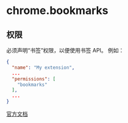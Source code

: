 # chrome.bookmarks

## 权限
必须声明“书签”权限，以便使用书签 API。 例如：
```json
{
  "name": "My extension",
  ...
  "permissions": [
    "bookmarks"
  ],
  ...
}
```

[官方文档](https://developer.chrome.com/docs/extensions/reference/api/bookmarks?hl=zh-cn)